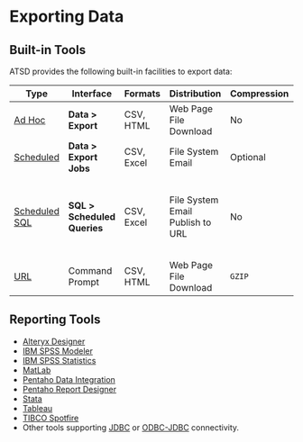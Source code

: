# Exporting Data

## Built-in Tools

ATSD provides the following built-in facilities to export data:

| **Type** | **Interface** | **Formats** | **Distribution** | **Compression** | **Scope** |
|---|---|---|---|---|---|
| [Ad Hoc](ad-hoc-exporting.md) | **Data > <br>Export**| CSV, HTML | Web Page<br>File Download | No | Single metric |
| [Scheduled](scheduled-exporting.md) | **Data > <br>Export Jobs** | CSV, Excel | File System<br> Email | Optional | Single metric |
| [Scheduled SQL](../sql/scheduled-sql.md) |  **SQL > <br>Scheduled Queries** | CSV, Excel | File System<br> Email<br> Publish to URL | No | Any number of metrics with [SQL JOINs](../sql/README.md#joins) |
| [URL](export-url.md) | Command Prompt | CSV, HTML | Web Page<br>File Download| `GZIP` | Single metric

## Reporting Tools

* [Alteryx Designer](../integration/alteryx/README.md)
* [IBM SPSS Modeler](../integration/spss/modeler/README.md)
* [IBM SPSS Statistics](../integration/spss/statistics/README.md)
* [MatLab](../integration/matlab/README.md)
* [Pentaho Data Integration](../integration/pentaho/data-integration/README.md)
* [Pentaho Report Designer](../integration/pentaho/report-designer/README.md)
* [Stata](../integration/stata/README.md)
* [Tableau](../integration/tableau/README.md)
* [TIBCO Spotfire](../integration/spotfire/README.md)
* Other tools supporting [JDBC](https://github.com/axibase/atsd-jdbc) or [ODBC-JDBC](../integration/odbc/README.md) connectivity.